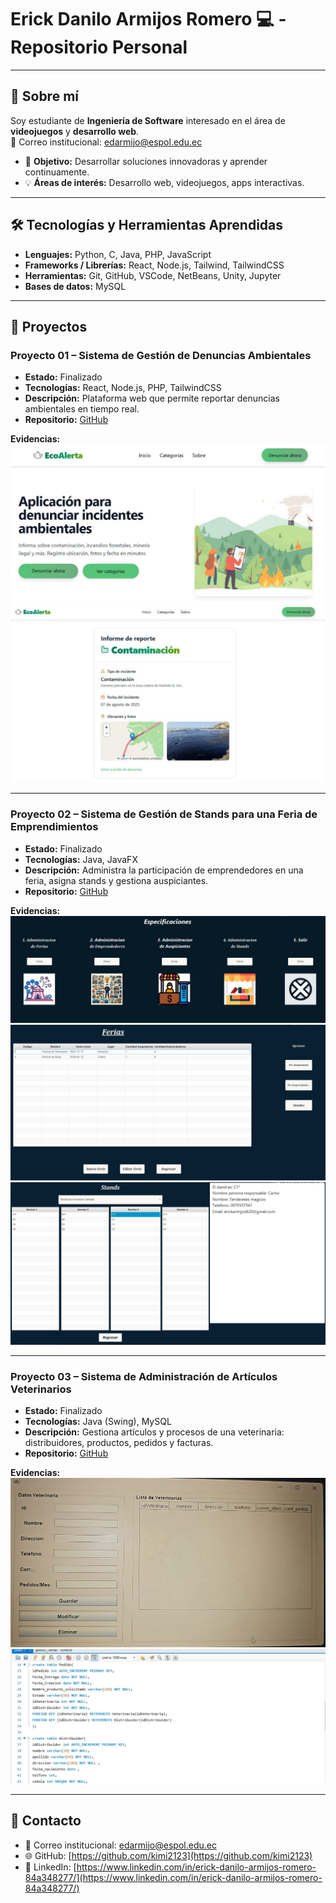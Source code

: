 # Erick Danilo Armijos Romero 💻 - Repositorio Personal

---

## 🌟 Sobre mí
Soy estudiante de **Ingeniería de Software** interesado en el área de **videojuegos** y **desarrollo web**.  
📧 Correo institucional: edarmijo@espol.edu.ec  

- 🎯 **Objetivo:** Desarrollar soluciones innovadoras y aprender continuamente.  
- 💡 **Áreas de interés:** Desarrollo web, videojuegos, apps interactivas.

---

## 🛠 Tecnologías y Herramientas Aprendidas

- **Lenguajes:** Python, C, Java, PHP, JavaScript  
- **Frameworks / Librerías:** React, Node.js, Tailwind, TailwindCSS  
- **Herramientas:** Git, GitHub, VSCode, NetBeans, Unity, Jupyter  
- **Bases de datos:** MySQL  

---

## 📂 Proyectos

### Proyecto 01 – Sistema de Gestión de Denuncias Ambientales
- **Estado:** Finalizado  
- **Tecnologías:** React, Node.js, PHP, TailwindCSS  
- **Descripción:** Plataforma web que permite reportar denuncias ambientales en tiempo real.  
- **Repositorio:** [GitHub](https://github.com/kimi2123/ecoAlerta)  

**Evidencias:**  
![ProyectoEcoAlerta1.jpg](./capturas/ProyectoEcoAlerta1.jpg)  
![ProyectoEcoAlerta2.jpg](./capturas/ProyectoEcoAlerta2.jpg)  

---

### Proyecto 02 – Sistema de Gestión de Stands para una Feria de Emprendimientos
- **Estado:** Finalizado  
- **Tecnologías:** Java, JavaFX  
- **Descripción:** Administra la participación de emprendedores en una feria, asigna stands y gestiona auspiciantes.  
- **Repositorio:** [GitHub](https://github.com/Ricardo24A/POO-P3-G07)  

**Evidencias:**  
![ProyectoFeria1.jpg](./capturas/ProyectoFeria1.jpg)  
![ProyectoFeria2.jpg](./capturas/ProyectoFeria2.jpg)  
![ProyectoFeria3.jpg](./capturas/ProyectoFeria3.jpg)  

---

### Proyecto 03 – Sistema de Administración de Artículos Veterinarios
- **Estado:** Finalizado  
- **Tecnologías:** Java (Swing), MySQL  
- **Descripción:** Gestiona artículos y procesos de una veterinaria: distribuidores, productos, pedidos y facturas.  
- **Repositorio:** [GitHub](https://github.com/kimi2123/ProyectoSistemasDeBasesDeDatos)  

**Evidencias:**  
![ProyectoGestion1.jpg](./capturas/ProyectoGestion1.jpg)  
![ProyectoGestion2.jpg](./capturas/ProyectoGestion2.jpg)  

---

## 🔗 Contacto
- 📧 Correo institucional: edarmijo@espol.edu.ec  
- 🌐 GitHub: [https://github.com/kimi2123](https://github.com/kimi2123)  
- 💼 LinkedIn: [https://www.linkedin.com/in/erick-danilo-armijos-romero-84a348277/](https://www.linkedin.com/in/erick-danilo-armijos-romero-84a348277/)
